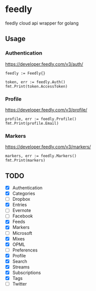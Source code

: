 # feedly
feedly cloud api wrapper for golang

## Usage

### Authentication

https://developer.feedly.com/v3/auth/

```golang:
feedly := Feedly{}

token, err := feedly.Auth()
fmt.Print(token.AccessToken)
```

### Profile

https://developer.feedly.com/v3/profile/

```golang:
profile, err := feedly.Profile()
fmt.Print(profile.Email)
```

### Markers

https://developer.feedly.com/v3/markers/

```golang:
markers, err := feedly.Markers()
fmt.Print(markers)
```

## TODO

- [x] Authentication
- [x] Categories
- [ ] Dropbox
- [x] Entries
- [ ] Evernote
- [ ] Facebook
- [x] Feeds
- [x] Markers
- [ ] Microsoft
- [x] Mixes
- [x] OPML
- [ ] Preferences
- [x] Profile
- [x] Search
- [x] Streams
- [x] Subscriptions
- [x] Tags
- [ ] Twitter
